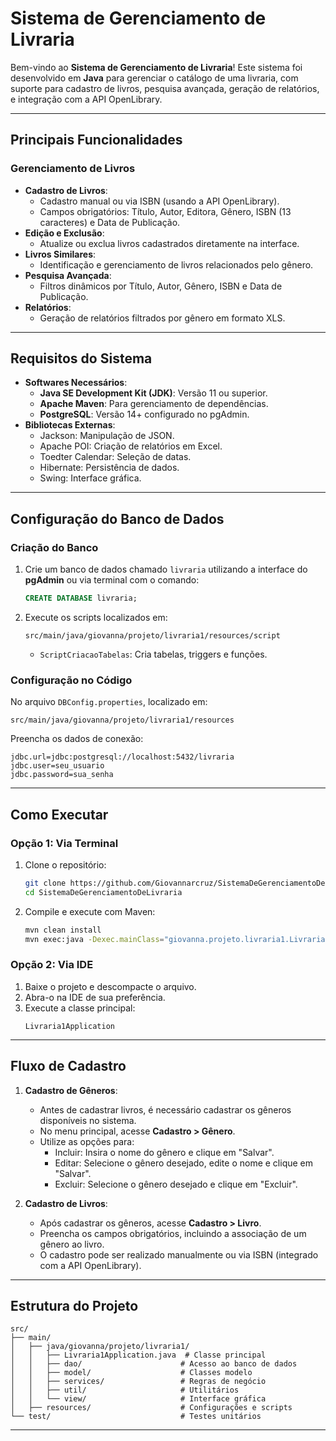 # **Sistema de Gerenciamento de Livraria**

Bem-vindo ao **Sistema de Gerenciamento de Livraria**! Este sistema foi desenvolvido em **Java** para gerenciar o catálogo de uma livraria, com suporte para cadastro de livros, pesquisa avançada, geração de relatórios, e integração com a API OpenLibrary.

---

## **Principais Funcionalidades**

### **Gerenciamento de Livros**
- **Cadastro de Livros**:
  - Cadastro manual ou via ISBN (usando a API OpenLibrary).
  - Campos obrigatórios: Título, Autor, Editora, Gênero, ISBN (13 caracteres) e Data de Publicação.
- **Edição e Exclusão**:
  - Atualize ou exclua livros cadastrados diretamente na interface.
- **Livros Similares**:
  - Identificação e gerenciamento de livros relacionados pelo gênero.
- **Pesquisa Avançada**:
  - Filtros dinâmicos por Título, Autor, Gênero, ISBN e Data de Publicação.
- **Relatórios**:
  - Geração de relatórios filtrados por gênero em formato XLS.

---

## **Requisitos do Sistema**
- **Softwares Necessários**:
  - **Java SE Development Kit (JDK)**: Versão 11 ou superior.
  - **Apache Maven**: Para gerenciamento de dependências.
  - **PostgreSQL**: Versão 14+ configurado no pgAdmin.
- **Bibliotecas Externas**:
  - Jackson: Manipulação de JSON.
  - Apache POI: Criação de relatórios em Excel.
  - Toedter Calendar: Seleção de datas.
  - Hibernate: Persistência de dados.
  - Swing: Interface gráfica.

---

## **Configuração do Banco de Dados**

### **Criação do Banco**
1. Crie um banco de dados chamado `livraria` utilizando a interface do **pgAdmin** ou via terminal com o comando:
   ```sql
   CREATE DATABASE livraria;
   ```
2. Execute os scripts localizados em:
   ```
   src/main/java/giovanna/projeto/livraria1/resources/script
   ```
   - `ScriptCriacaoTabelas`: Cria tabelas, triggers e funções.

### **Configuração no Código**
No arquivo `DBConfig.properties`, localizado em:
```
src/main/java/giovanna/projeto/livraria1/resources
```
Preencha os dados de conexão:
```properties
jdbc.url=jdbc:postgresql://localhost:5432/livraria
jdbc.user=seu_usuario
jdbc.password=sua_senha
```

---

## **Como Executar**

### **Opção 1: Via Terminal**
1. Clone o repositório:
   ```bash
   git clone https://github.com/Giovannarcruz/SistemaDeGerenciamentoDeLivraria.git
   cd SistemaDeGerenciamentoDeLivraria
   ```
2. Compile e execute com Maven:
   ```bash
   mvn clean install
   mvn exec:java -Dexec.mainClass="giovanna.projeto.livraria1.Livraria1Application"
   ```

### **Opção 2: Via IDE**
1. Baixe o projeto e descompacte o arquivo.
2. Abra-o na IDE de sua preferência.
3. Execute a classe principal:
   ```
   Livraria1Application
   ```

---

## **Fluxo de Cadastro**

1. **Cadastro de Gêneros**:
   - Antes de cadastrar livros, é necessário cadastrar os gêneros disponíveis no sistema.
   - No menu principal, acesse **Cadastro > Gênero**.
   - Utilize as opções para:
     - Incluir: Insira o nome do gênero e clique em "Salvar".
     - Editar: Selecione o gênero desejado, edite o nome e clique em "Salvar".
     - Excluir: Selecione o gênero desejado e clique em "Excluir".

2. **Cadastro de Livros**:
   - Após cadastrar os gêneros, acesse **Cadastro > Livro**.
   - Preencha os campos obrigatórios, incluindo a associação de um gênero ao livro.
   - O cadastro pode ser realizado manualmente ou via ISBN (integrado com a API OpenLibrary).

---

## **Estrutura do Projeto**

```
src/
├── main/
│   ├── java/giovanna/projeto/livraria1/
│   │   ├── Livraria1Application.java  # Classe principal
│   │   ├── dao/                      # Acesso ao banco de dados
│   │   ├── model/                    # Classes modelo
│   │   ├── services/                 # Regras de negócio
│   │   ├── util/                     # Utilitários
│   │   └── view/                     # Interface gráfica
│   ├── resources/                    # Configurações e scripts
└── test/                             # Testes unitários
```

---

